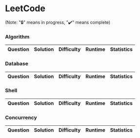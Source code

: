 LeetCode
========

(Note: "🔒" means in progress, "✔️" means complete)

### Algorithm

| Question | Solution | Difficulty | Runtime | Statistics |
| -------- | -------- | ---------- | ------- | ---------- |


### Database

| Question | Solution | Difficulty | Runtime | Statistics |
| -------- | -------- | ---------- | ------- | ---------- |


### Shell

| Question | Solution | Difficulty | Runtime | Statistics |
| -------- | -------- | ---------- | ------- | ---------- |

### Concurrency

| Question | Solution | Difficulty | Runtime | Statistics |
| -------- | -------- | ---------- | ------- | ---------- |
